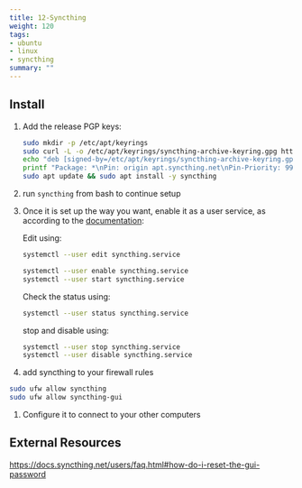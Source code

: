 ```yaml
---
title: 12-Syncthing
weight: 120
tags:
- ubuntu
- linux
- syncthing
summary: ""
---
```


## Install

1. Add the release PGP keys:

    ```bash
    sudo mkdir -p /etc/apt/keyrings
    sudo curl -L -o /etc/apt/keyrings/syncthing-archive-keyring.gpg https://syncthing.net/release-key.gpg    
    echo "deb [signed-by=/etc/apt/keyrings/syncthing-archive-keyring.gpg] https://apt.syncthing.net/ syncthing stable" | sudo tee /etc/apt/sources.list.d/syncthing.list
    printf "Package: *\nPin: origin apt.syncthing.net\nPin-Priority: 990\n" | sudo tee /etc/apt/preferences.d/syncthing
    sudo apt update && sudo apt install -y syncthing
    ```
    
1. run ```syncthing``` from bash to continue setup
1. Once it is set up the way you want, enable it as a user service, as according to the [documentation](https://docs.syncthing.net/users/autostart.html#linux):

    Edit using:

    ```bash
    systemctl --user edit syncthing.service
    ```

    ```bash
    systemctl --user enable syncthing.service
    systemctl --user start syncthing.service  
    ```
    
    Check the status using:
    
    ```bash
    systemctl --user status syncthing.service
    ```

    stop and disable using:

    ```bash
    systemctl --user stop syncthing.service  
    systemctl --user disable syncthing.service  
    ```

1. add syncthing to your firewall rules

```bash
sudo ufw allow syncthing
sudo ufw allow syncthing-gui
```
    
1. Configure it to connect to your other computers


## External Resources

<https://docs.syncthing.net/users/faq.html#how-do-i-reset-the-gui-password>